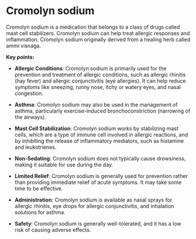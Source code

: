 # Cromolyn sodium

Cromolyn sodium is a medication that belongs to a class of drugs called mast cell stabilizers. Cromolyn sodium can help treat allergic responses and inflammation. Cromolyn sodium originally derived from a healing herb called ammi visnaga.

**Key points:**

* **Allergic Conditions**: Cromolyn sodium is primarily used for the prevention and treatment of allergic conditions, such as allergic rhinitis (hay fever) and allergic conjunctivitis (eye allergies). It can help reduce symptoms like sneezing, runny nose, itchy or watery eyes, and nasal congestion.

* **Asthma**: Cromolyn sodium may also be used in the management of asthma, particularly exercise-induced bronchoconstriction (narrowing of the airways).

* **Mast Cell Stabilization**: Cromolyn sodium works by stabilizing mast cells, which are a type of immune cell involved in allergic reactions, and by inhibiting the release of inflammatory mediators, such as histamine and leukotrienes.

* **Non-Sedating**: Cromolyn sodium does not typically cause drowsiness, making it suitable for use during the day.

* **Limited Relief**: Cromolyn sodium is generally used for prevention rather than providing immediate relief of acute symptoms. It may take some time to be effective.

* **Administration**: Cromolyn sodium is available as nasal sprays for allergic rhinitis, eye drops for allergic conjunctivitis, and inhalation solutions for asthma.

* **Safety**: Cromolyn sodium is generally well-tolerated, and it has a low risk of causing adverse effects.
